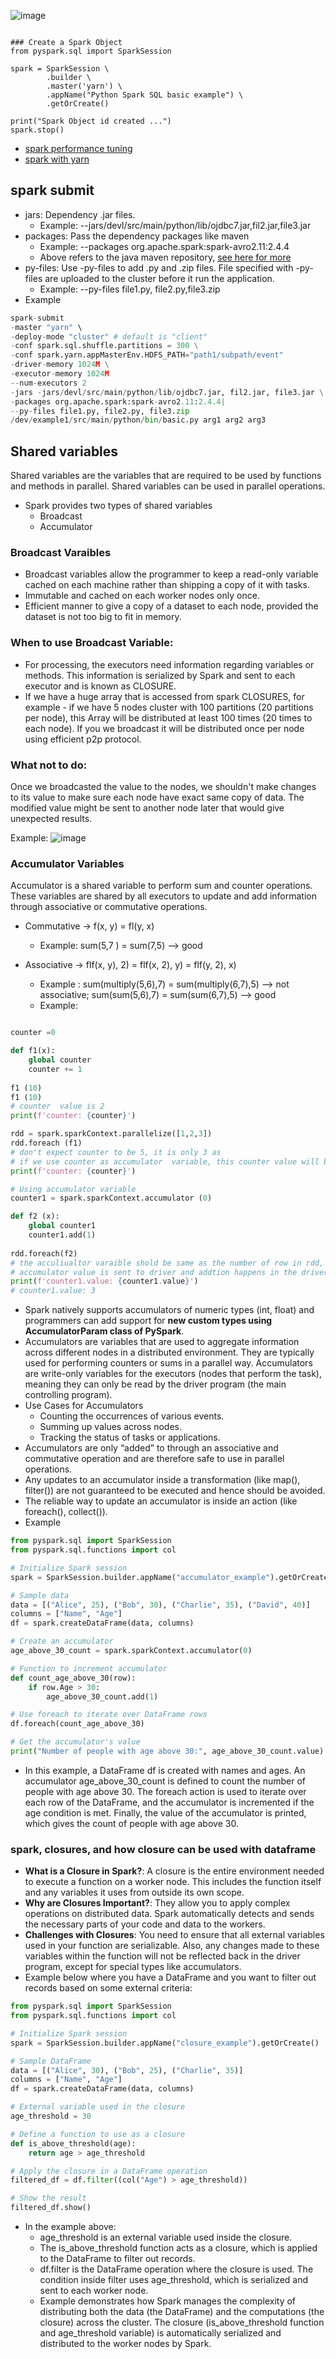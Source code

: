 ![image](https://user-images.githubusercontent.com/52529498/200199041-c5913dfc-3694-4778-a0fb-53011506a4a0.png)
```

### Create a Spark Object
from pyspark.sql import SparkSession

spark = SparkSession \
        .builder \
        .master('yarn') \
        .appName("Python Spark SQL basic example") \
        .getOrCreate()

print("Spark Object id created ...")
spark.stop()
```
- [spark performance tuning](https://spark.apache.org/docs/latest/sql-performance-tuning.html)
- [spark with yarn](https://spark.apache.org/docs/latest/running-on-yarn.html#confiquration)


## spark submit

- jars: Dependency .jar files.
  - Example: --jars/devl/src/main/python/lib/ojdbc7.jar,fil2.jar,file3.jar
- packages: Pass the dependency packages like maven
  - Example: --packages org.apache.spark:spark-avro2.11:2.4.4
  - Above refers to the java maven repository, [see here for more](https://mvnrepository.com/artifact/org.apache.spark/spark-avro_2.11/2.4.4)
- py-files: Use -py-files to add .py and .zip files. File specified with -py-files are uploaded to the cluster before it
run the application.
  - Example: --py-files file1.py, file2.py,file3.zip
- Example
```python
spark-submit
-master "yarn" \
-deploy-mode "cluster" # default is "client"
-conf spark.sql.shuffle.partitions = 300 \
-conf spark.yarn.appMasterEnv.HDFS_PATH="path1/subpath/event"
-driver-memory 1024M \
-executor-memory 1024M
--num-executors 2
-jars -jars/devl/src/main/python/lib/ojdbc7.jar, fil2.jar, file3.jar \
-packages org.apache.spark:spark-avro2.11:2.4.4|
--py-files file1.py, file2.py, file3.zip
/dev/example1/src/main/python/bin/basic.py arg1 arg2 arg3
```

## Shared variables
Shared variables are the variables that are required to be used by functions and methods in parallel.
Shared variables can be used in parallel operations.
- Spark provides two types of shared variables
  - Broadcast
  - Accumulator

### Broadcast Varaibles
- Broadcast variables allow the programmer to keep a read-only variable cached on each machine rather than
shipping a copy of it with tasks.
- Immutable and cached on each worker nodes only once.
- Efficient manner to give a copy of a dataset to each node, provided the dataset is not too big to fit in memory.
### When to use Broadcast Variable:
- For processing, the executors need information regarding variables or methods. This information is serialized by Spark and
sent to each executor and is known as CLOSURE.
- If we have a huge array that is accessed from spark CLOSURES, for example - if we have 5 nodes cluster with 100 partitions
(20 partitions per node), this Array will be distributed at least 100 times (20 times to each node). If you we broadcast
it will be distributed once per node using efficient p2p protocol.

### What not to do:
Once we broadcasted the value to the nodes, we shouldn't make changes to its value to make sure each node have
exact same copy of data. The modified value might be sent to another node later that would give unexpected results.

Example:
![image](https://user-images.githubusercontent.com/52529498/200213323-60dbd85e-4eba-414a-a306-6d112c1db369.png)


### Accumulator Variables
Accumulator is a shared variable to perform sum and counter operations.
These variables are shared by all executors to update and add information through associative or commutative
operations.

- Commutative -> f(x, y) = fl(y, x)
  - Example: sum(5,7 ) = sum(7,5) --> good
  
- Associative -> flf(x, y), 2) = flf(x, 2), y) = flf(y, 2), x)
  - Example : sum(multiply(5,6),7) = sum(multiply(6,7),5) --> not associative;
    sum(sum(5,6),7) = sum(sum(6,7),5) --> good
  - Example:
```python

counter =0

def f1(x):
    global counter
    counter += 1
    
f1 (10)
f1 (10)
# counter  value is 2
print(f'counter: {counter}')

rdd = spark.sparkContext.parallelize([1,2,3])
rdd.foreach (f1)
# don't expect counter to be 5, it is only 3 as 
# if we use counter as accumulator  variable, this counter value will be sent to driver and will add up to 5
print(f'counter: {counter}')

# Using accumulator variable
counter1 = spark.sparkContext.accumulator (0)

def f2 (x):
    global counter1
    counter1.add(1)
    
rdd.foreach(f2)
# the acculiualtor varaible shold be same as the number of row in rdd, which is 3
# accumulator value is sent to driver and addtion happens in the driver
print(f'counter1.value: {counter1.value}')
# counter1.value: 3

```

- Spark natively supports accumulators of numeric types (int, float) and programmers can add support for **new custom types using
AccumulatorParam class of PySpark**.
- Accumulators are variables that are used to aggregate information across different nodes in a distributed environment. They
  are typically used for performing counters or sums in a parallel way. Accumulators are write-only variables for the executors
  (nodes that perform the task), meaning they can only be read by the driver program (the main controlling program).
- Use Cases for Accumulators
  - Counting the occurrences of various events.
  - Summing up values across nodes.
  - Tracking the status of tasks or applications.
-  Accumulators are only “added” to through an associative and commutative operation and are therefore safe to use in parallel operations.
- Any updates to an accumulator inside a transformation (like map(), filter()) are not guaranteed to be executed and hence should be avoided.
- The reliable way to update an accumulator is inside an action (like foreach(), collect()).
- Example
```python
from pyspark.sql import SparkSession
from pyspark.sql.functions import col

# Initialize Spark session
spark = SparkSession.builder.appName("accumulator_example").getOrCreate()

# Sample data
data = [("Alice", 25), ("Bob", 30), ("Charlie", 35), ("David", 40)]
columns = ["Name", "Age"]
df = spark.createDataFrame(data, columns)

# Create an accumulator
age_above_30_count = spark.sparkContext.accumulator(0)

# Function to increment accumulator
def count_age_above_30(row):
    if row.Age > 30:
        age_above_30_count.add(1)

# Use foreach to iterate over DataFrame rows
df.foreach(count_age_above_30)

# Get the accumulator's value
print("Number of people with age above 30:", age_above_30_count.value)

```
- In this example, a DataFrame df is created with names and ages. An accumulator age_above_30_count is defined to count the number of people with age above 30.
  The foreach action is used to iterate over each row of the DataFrame, and the accumulator is incremented if the age condition is met. Finally, the value of
  the accumulator is printed, which gives the count of people with age above 30.
 

### spark, closures, and how closure can be used with dataframe 
* **What is a Closure in Spark?**: A closure is the entire environment needed to execute a function on a worker node. This includes the function itself and any variables it uses from outside its own scope.
* **Why are Closures Important?**: They allow you to apply complex operations on distributed data. Spark automatically detects and sends the necessary parts of your code and data to the workers.
* **Challenges with Closures**: You need to ensure that all external variables used in your function are serializable. Also, any changes made to these variables within the function will not be reflected back in the driver program, except for special types like accumulators.
* Example below where you have a DataFrame and you want to filter out records based on some external criteria:
```python
from pyspark.sql import SparkSession
from pyspark.sql.functions import col

# Initialize Spark session
spark = SparkSession.builder.appName("closure_example").getOrCreate()

# Sample DataFrame
data = [("Alice", 30), ("Bob", 25), ("Charlie", 35)]
columns = ["Name", "Age"]
df = spark.createDataFrame(data, columns)

# External variable used in the closure
age_threshold = 30

# Define a function to use as a closure
def is_above_threshold(age):
    return age > age_threshold

# Apply the closure in a DataFrame operation
filtered_df = df.filter((col("Age") > age_threshold))

# Show the result
filtered_df.show()
```
* In the  example above:
  * age_threshold is an external variable used inside the closure.
  * The is_above_threshold function acts as a closure, which is applied to the DataFrame to filter out records.
  * df.filter is the DataFrame operation where the closure is used. The condition inside filter uses age_threshold, which is serialized and sent to each worker node.
  * Example demonstrates how Spark manages the complexity of distributing both the data (the DataFrame) and the computations (the closure) across the cluster. The closure (is_above_threshold function and 
   age_threshold variable) is automatically serialized and distributed to the worker nodes by Spark.



